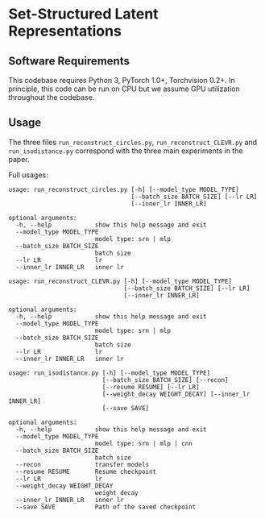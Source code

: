 # Set-Structured Latent Representations 

## Software Requirements

This codebase requires Python 3, PyTorch 1.0+, Torchvision 0.2+. In principle, this code can be run on CPU but we assume GPU utilization throughout the codebase.

## Usage

The three files `run_reconstruct_circles.py`, `run_reconstruct_CLEVR.py` and `run_isodistance.py` correspond with the three main experiments in the paper.

Full usages:
```
usage: run_reconstruct_circles.py [-h] [--model_type MODEL_TYPE]
                                  [--batch_size BATCH_SIZE] [--lr LR]
                                  [--inner_lr INNER_LR]

optional arguments:
  -h, --help            show this help message and exit
  --model_type MODEL_TYPE
                        model type: srn | mlp
  --batch_size BATCH_SIZE
                        batch size
  --lr LR               lr
  --inner_lr INNER_LR   inner lr
```
```
usage: run_reconstruct_CLEVR.py [-h] [--model_type MODEL_TYPE]
                                [--batch_size BATCH_SIZE] [--lr LR]
                                [--inner_lr INNER_LR]

optional arguments:
  -h, --help            show this help message and exit
  --model_type MODEL_TYPE
                        model type: srn | mlp
  --batch_size BATCH_SIZE
                        batch size
  --lr LR               lr
  --inner_lr INNER_LR   inner lr
```  

```
usage: run_isodistance.py [-h] [--model_type MODEL_TYPE]
                          [--batch_size BATCH_SIZE] [--recon]
                          [--resume RESUME] [--lr LR]
                          [--weight_decay WEIGHT_DECAY] [--inner_lr INNER_LR]
                          [--save SAVE]

optional arguments:
  -h, --help            show this help message and exit
  --model_type MODEL_TYPE
                        model type: srn | mlp | cnn
  --batch_size BATCH_SIZE
                        batch size
  --recon               transfer models
  --resume RESUME       Resume checkpoint
  --lr LR               lr
  --weight_decay WEIGHT_DECAY
                        weight decay
  --inner_lr INNER_LR   inner lr
  --save SAVE           Path of the saved checkpoint
  ```
